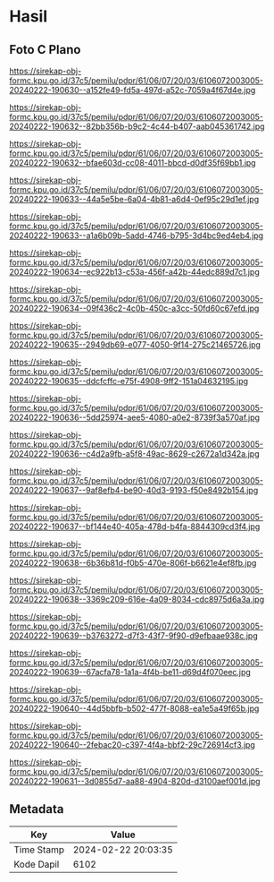 # Hasil

## Foto C Plano

https://sirekap-obj-formc.kpu.go.id/37c5/pemilu/pdpr/61/06/07/20/03/6106072003005-20240222-190630--a152fe49-fd5a-497d-a52c-7059a4f67d4e.jpg

https://sirekap-obj-formc.kpu.go.id/37c5/pemilu/pdpr/61/06/07/20/03/6106072003005-20240222-190632--82bb356b-b9c2-4c44-b407-aab045361742.jpg

https://sirekap-obj-formc.kpu.go.id/37c5/pemilu/pdpr/61/06/07/20/03/6106072003005-20240222-190632--bfae603d-cc08-4011-bbcd-d0df35f69bb1.jpg

https://sirekap-obj-formc.kpu.go.id/37c5/pemilu/pdpr/61/06/07/20/03/6106072003005-20240222-190633--44a5e5be-6a04-4b81-a6d4-0ef95c29d1ef.jpg

https://sirekap-obj-formc.kpu.go.id/37c5/pemilu/pdpr/61/06/07/20/03/6106072003005-20240222-190633--a1a6b09b-5add-4746-b795-3d4bc9ed4eb4.jpg

https://sirekap-obj-formc.kpu.go.id/37c5/pemilu/pdpr/61/06/07/20/03/6106072003005-20240222-190634--ec922b13-c53a-456f-a42b-44edc889d7c1.jpg

https://sirekap-obj-formc.kpu.go.id/37c5/pemilu/pdpr/61/06/07/20/03/6106072003005-20240222-190634--09f436c2-4c0b-450c-a3cc-50fd60c67efd.jpg

https://sirekap-obj-formc.kpu.go.id/37c5/pemilu/pdpr/61/06/07/20/03/6106072003005-20240222-190635--2949db69-e077-4050-9f14-275c21465726.jpg

https://sirekap-obj-formc.kpu.go.id/37c5/pemilu/pdpr/61/06/07/20/03/6106072003005-20240222-190635--ddcfcffc-e75f-4908-9ff2-151a04632195.jpg

https://sirekap-obj-formc.kpu.go.id/37c5/pemilu/pdpr/61/06/07/20/03/6106072003005-20240222-190636--5dd25974-aee5-4080-a0e2-8739f3a570af.jpg

https://sirekap-obj-formc.kpu.go.id/37c5/pemilu/pdpr/61/06/07/20/03/6106072003005-20240222-190636--c4d2a9fb-a5f8-49ac-8629-c2672a1d342a.jpg

https://sirekap-obj-formc.kpu.go.id/37c5/pemilu/pdpr/61/06/07/20/03/6106072003005-20240222-190637--9af8efb4-be90-40d3-9193-f50e8492b154.jpg

https://sirekap-obj-formc.kpu.go.id/37c5/pemilu/pdpr/61/06/07/20/03/6106072003005-20240222-190637--bf144e40-405a-478d-b4fa-8844309cd3f4.jpg

https://sirekap-obj-formc.kpu.go.id/37c5/pemilu/pdpr/61/06/07/20/03/6106072003005-20240222-190638--6b36b81d-f0b5-470e-806f-b6621e4ef8fb.jpg

https://sirekap-obj-formc.kpu.go.id/37c5/pemilu/pdpr/61/06/07/20/03/6106072003005-20240222-190638--3369c209-616e-4a09-8034-cdc8975d6a3a.jpg

https://sirekap-obj-formc.kpu.go.id/37c5/pemilu/pdpr/61/06/07/20/03/6106072003005-20240222-190639--b3763272-d7f3-43f7-9f90-d9efbaae938c.jpg

https://sirekap-obj-formc.kpu.go.id/37c5/pemilu/pdpr/61/06/07/20/03/6106072003005-20240222-190639--67acfa78-1a1a-4f4b-be11-d69d4f070eec.jpg

https://sirekap-obj-formc.kpu.go.id/37c5/pemilu/pdpr/61/06/07/20/03/6106072003005-20240222-190640--44d5bbfb-b502-477f-8088-ea1e5a49f65b.jpg

https://sirekap-obj-formc.kpu.go.id/37c5/pemilu/pdpr/61/06/07/20/03/6106072003005-20240222-190640--2febac20-c397-4f4a-bbf2-29c726914cf3.jpg

https://sirekap-obj-formc.kpu.go.id/37c5/pemilu/pdpr/61/06/07/20/03/6106072003005-20240222-190631--3d0855d7-aa88-4904-820d-d3100aef001d.jpg


## Metadata

| Key        | Value               |
| ---------- | ------------------- |
| Time Stamp | 2024-02-22 20:03:35 |
| Kode Dapil | 6102                |



